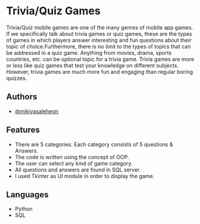 
# Trivia/Quiz Games

Trivia/Quiz mobile games are one of the many genres of mobile app games. If we specifically talk about trivia games 
or quiz games, these are the types of games in which players answer interesting and fun questions about their topic of 
choice.Furthermore, there is no limit to the types of topics that can be addressed in a quiz game. Anything from movies,
drama, sports countries, etc. can be optional topic for a trivia game. Trivia games are more or less like quiz games 
that test your knowledge on different subjects. However, trivia games are much more fun and engaging than regular boring quizzes.


## Authors

- [@mikiyasalehegn](https://www.github.com/mikiyasalehegn)


## Features

- There are 5 categories. Each category consists of 5 questions & Answers.
- The code is written using the concept of OOP.
- The user can select any kind of game category.
- All questions and answers are found in SQL server.
- I used Tkinter as UI module in order to display the game.

## Languages

- Python
- SQL

